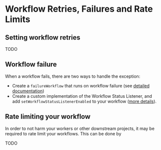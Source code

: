 # Workflow Retries, Failures and Rate Limits


## Setting workflow retries

TODO

## Workflow failure

When a workflow fails, there are two ways to handle the exception:

* Create a `failureWorkflow` that runs on workflow failure (see [detailed documentation](/content/docs/how-tos/Workflows/handling-errors#failureworkflow))
* Create a custom implementation of the Workflow Status Listener, and add `setWorkflowStatusListenerEnabled` to your workflow ([more details](https://github.com/Netflix/conductor/issues/1017#issuecomment-468869173)).

## Rate limiting your workflow

In order to not harm your workers or other downstream projects, it may be required to rate limit your workflows.  This can be done by 

TODO